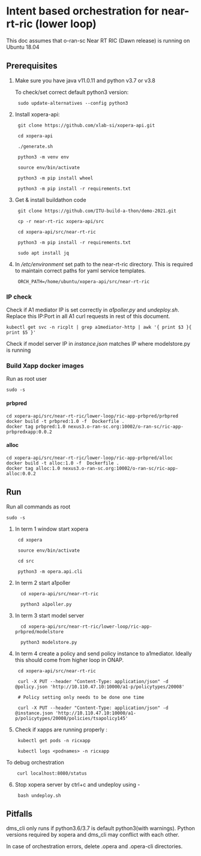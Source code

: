 # Intent based orchestration for near-rt-ric (lower loop)
This doc assumes that o-ran-sc Near RT RIC (Dawn release) is running on Ubuntu 18.04

## Prerequisites
1. Make sure you have java v11.0.11 and python v3.7 or v3.8

    To check/set correct default python3 version:

        sudo update-alternatives --config python3

2. Install xopera-api:


        git clone https://github.com/xlab-si/xopera-api.git

        cd xopera-api

        ./generate.sh

        python3 -m venv env

        source env/bin/activate

        python3 -m pip install wheel

        python3 -m pip install -r requirements.txt


3. Get & install buildathon code 

        git clone https://github.com/ITU-build-a-thon/demo-2021.git

        cp -r near-rt-ric xopera-api/src

        cd xopera-api/src/near-rt-ric

        python3 -m pip install -r requirements.txt

        sudo apt install jq 

4. In */etc/environment* set path to the near-rt-ric directory. This is required to maintain correct paths for yaml service templates.

        ORCH_PATH=/home/ubuntu/xopera-api/src/near-rt-ric


### IP check
Check if A1 mediator IP is set correctly in *a1poller.py* and *undeploy.sh*. Replace this IP:Port in all A1 curl requests in rest of this document.

`kubectl get svc -n ricplt | grep a1mediator-http | awk '{ print $3 }{ print $5 }'`

Check if model server IP in *instance.json* matches IP where modelstore.py is running

### Build Xapp docker images
Run as root user

`sudo -s`

#### prbpred
```
cd xopera-api/src/near-rt-ric/lower-loop/ric-app-prbpred/prbpred
docker build -t prbpred:1.0 -f  Dockerfile .
docker tag prbpred:1.0 nexus3.o-ran-sc.org:10002/o-ran-sc/ric-app-prbpredxapp:0.0.2
```

#### alloc
```
cd xopera-api/src/near-rt-ric/lower-loop/ric-app-prbpred/alloc
docker build -t alloc:1.0 -f  Dockerfile .
docker tag alloc:1.0 nexus3.o-ran-sc.org:10002/o-ran-sc/ric-app-alloc:0.0.2
```


## Run

Run all commands as root 

`sudo -s`

1. In term 1 window start xopera 
        
        cd xopera
        
        source env/bin/activate 
        
        cd src

        python3 -m opera.api.cli

2. In term 2 start a1poller

         cd xopera-api/src/near-rt-ric

         python3 a1poller.py

3. In term 3 start model server
 
         cd xopera-api/src/near-rt-ric/lower-loop/ric-app-prbpred/modelstore

         python3 modelstore.py


4. In term 4 create a policy and send policy instance to a1mediator.  Ideally this should come from higher loop in ONAP. 

        cd xopera-api/src/near-rt-ric

        curl -X PUT --header "Content-Type: application/json" -d @policy.json 'http://10.110.47.10:10000/a1-p/policytypes/20008'

        # Policy setting only needs to be done one time

        curl -X PUT --header "Content-Type: application/json" -d @instance.json 'http://10.110.47.10:10000/a1-p/policytypes/20008/policies/tsapolicy145'

5. Check if xapps are running properly :

        kubectl get pods -n ricxapp

        kubectl logs <podnames> -n ricxapp

To debug orchestration

        curl localhost:8080/status

6. Stop xopera server by ctrl+c and undeploy using -

        bash undeploy.sh


## Pitfalls

dms_cli only runs if python3.6/3.7 is default python3(with warnings). Python versions required by xopera and dms_cli may conflict with each other.

In case of orchestration errors, delete .opera and .opera-cli directories. 

